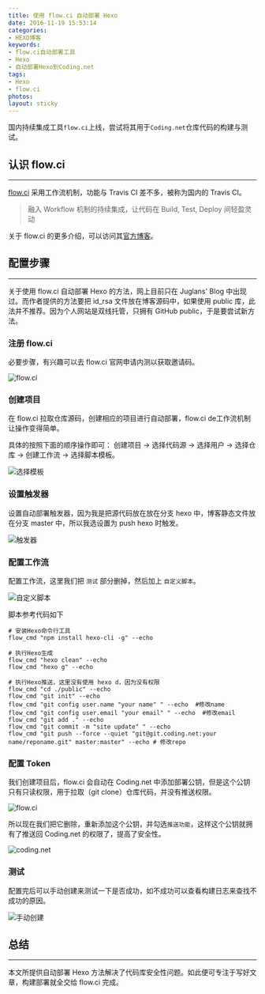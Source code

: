 ```yaml
---
title: 使用 flow.ci 自动部署 Hexo
date: 2016-11-19 15:53:14
categories:
- HEXO博客
keywords:
- flow.ci自动部署工具
- Hexo
- 自动部署Hexo到Coding.net
tags:
- Hexo
- flow.ci
photos:
layout: sticky
---
```


国内持续集成工具``flow.ci``上线，尝试将其用于``Coding.net``仓库代码的构建与测试。

## 认识 flow.ci

***

[flow.ci](http://flow.ci/) 采用工作流机制，功能与 Travis CI 差不多，被称为国内的 Travis CI。

>融入 Workflow 机制的持续集成，让代码在 Build, Test, Deploy 间轻盈灵动

关于 flow.ci 的更多介绍，可以访问其[官方博客](http://blog.flow.ci/)。

## 配置步骤

***

关于使用 flow.ci 自动部署 Hexo 的方法，网上目前只在 Juglans' Blog 中出现过。而作者提供的方法要把 id_rsa 文件放在博客源码中，如果使用 public 库，此法并不推荐。因为个人网站是双线托管，只拥有 GitHub public，于是要尝试新方法。

### 注册 flow.ci

必要步骤，有兴趣可以去 flow.ci 官网申请内测以获取邀请码。

![flow.ci](http://floretten-1252347631.costj.myqcloud.com/flow.ci/flow.ci001.png)

### 创建项目

在 flow.ci 拉取仓库源码，创建相应的项目进行自动部署，flow.ci de工作流机制让操作变得简单。

具体的按照下面的顺序操作即可：
创建项目 -> 选择代码源 -> 选择用户 -> 选择仓库 -> 创建工作流 -> 选择脚本模板。

![选择模板](http://floretten-1252347631.costj.myqcloud.com/flow.ci/flow.ci003.png)

### 设置触发器

设置自动部署触发器，因为我是把源代码放在放在分支 hexo 中，博客静态文件放在分支 master 中，所以我选设置为 push hexo 时触发。

![触发器](http://floretten-1252347631.costj.myqcloud.com/flow.ci/flow.ci004.png)

### 配置工作流

配置工作流，这里我们把 ``测试`` 部分删掉，然后加上 ``自定义脚本``。

![自定义脚本](http://floretten-1252347631.costj.myqcloud.com/flow.ci/flow.ci005.png)

脚本参考代码如下

```
# 安装Hexo命令行工具
flow_cmd "npm install hexo-cli -g" --echo

# 执行Hexo生成
flow_cmd "hexo clean" --echo
flow_cmd "hexo g" --echo

# 执行Hexo推送，这里没有使用 hexo d，因为没有权限
flow_cmd "cd ./public" --echo
flow_cmd "git init" --echo
flow_cmd "git config user.name "your name" " --echo  #修改name
flow_cmd "git config user.email "your email" " --echo  #修改email
flow_cmd "git add ." --echo
flow_cmd "git commit -m "site update" " --echo
flow_cmd "git push --force --quiet "git@git.coding.net:your name/reponame.git" master:master" --echo # 修改repo
```

### 配置 Token

我们创建项目后，flow.ci 会自动在 Coding.net 中添加部署公钥，但是这个公钥只有只读权限，用于拉取（git clone）仓库代码，并没有推送权限。

![flow.ci](http://floretten-1252347631.costj.myqcloud.com/flow.ci/flow.ci006.png)

所以现在我们把它删除，重新添加这个公钥，并勾选``推送功能``，这样这个公钥就拥有了推送回 Coding.net 的权限了，提高了安全性。

![coding.net](http://floretten-1252347631.costj.myqcloud.com/flow.ci/flow.ci007.png)

### 测试

配置完后可以手动创建来测试一下是否成功，如不成功可以查看构建日志来查找不成功的原因。

![手动创建](http://floretten-1252347631.costj.myqcloud.com/flow.ci/flow.ci008.png)

## 总结

***

本文所提供自动部署 Hexo 方法解决了代码库安全性问题。如此便可专注于写好文章，构建部署就全交给 flow.ci 完成。

